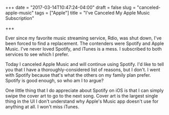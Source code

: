 +++
date = "2017-03-14T10:47:24-04:00"
draft = false
slug = "canceled-apple-music"
tags = ["Apple"]
title = "I've Canceled My Apple Music Subscription"

+++

Ever since my favorite music streaming service, Rdio, was shut down, I've been forced to find a replacement. The contenders were Spotify and Apple Music. I've never loved Spotify, and iTunes is a mess. I subscribed to both services to see which I prefer.

Today I canceled Apple Music and will continue using Spotify. I'd like to tell you that I have a thoroughly-considered list of reasons, but I don't. I went with Spotify because that's what the others on my family plan prefer. Spotify is good enough, so who am I to argue?

One little thing that I do appreciate about Spotify on iOS is that I can simply swipe the cover art to go to the next song. Cover art is the largest single thing in the UI I don't understand why Apple's Music app doesn't use for anything at all. I won't miss iTunes.

